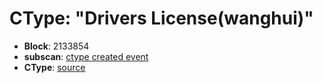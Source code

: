 # CType: "Drivers License(wanghui)"

* **Block**: 2133854
* **subscan**: [ctype created event](https://spiritnet.subscan.io/extrinsic/0x7ac9ad65a0cee46b002e31df0f1053162195d3c06979f6eb61ef1c54d01f1394?event=2133854-80)
* **CType**: [source](./ctype.json)
